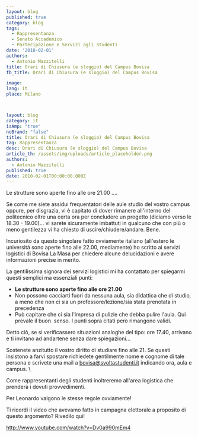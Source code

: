 ```yaml
---
layout: blog
published: true
category: blog
tags:
  - Rappresentanza
  - Senato Accademico
  - Partecipazione e Servizi agli Studenti
date: '2010-02-01'
authors:
  - Antonio Mazzitelli
title: Orari di Chiusura (e sloggio) del Campus Bovisa
fb_title: Orari di Chiusura (e sloggio) del Campus Bovisa

image: 
lang: it
place: Milano



layout: blog
category: it
isAmp: "true"
noBrand: "false"
title: Orari di Chiusura (e sloggio) del Campus Bovisa
tag: Rappresentanza
desc: Orari di Chiusura (e sloggio) del Campus Bovisa
article_th: /assets/img/uploads/article_placeholder.png
authors:
  - Antonio Mazzitelli
published: true
date: 2010-02-01T00:00:00.000Z
---
```


Le strutture sono aperte fino alle ore 21.00 ....

Se come me siete assidui frequentatori delle aule studio del vostro campus oppure, per disgrazia, vi è capitato di dover rimanere all'interno del politecnico oltre una certa ora per concludere un progetto (diciamo verso le 18.30 - 19.00)... vi sarete sicuramente imbattuti in qualcuno che con più o meno gentilezza vi ha chiesto di uscire/chiudere/andare. Bene.

Incuriosito da questo singolare fatto ovviamente italiano (all'estero le università sono aperte fino alle 22.00, mediamente) ho scritto ai servizi logistici di Bovisa La Masa per chiedere alcune delucidazioni e avere informazioni precise in merito.

La gentilissima signora dei servizi logistici mi ha contattato per spiegarmi questi semplici ma essenziali punti:

*   **Le strutture sono aperte fino alle ore 21.00**
*   Non possono cacciarti fuori da nessuna aula, sia didattica che di studio, a meno che non ci sia un professore/lezione/sia stata prenotata in precedenza
*   Può capitare che ci sia l'impresa di pulizie che debba pulire l'aula. Qui prevale il buon  senso. I punti sopra citati però rimangono validi.

Detto ciò, se si verificassero situazioni analoghe del tipo: ore 17.40, arrivano e ti invitano ad andartene senza dare spiegazioni...

Sostenete anzitutto il vostro diritto di studiare fino alle 21. Se questi insistono a farvi spostare richiedete gentilmente nome e cognome di tale persona e scrivete una mail a bovisa@svoltastudenti.it indicando ora, aula e campus. \

Come rappresentanti degli studenti inoltreremo all'area logistica che prenderà i dovuti provvedimenti.

Per Leonardo valgono le stesse regole ovviamente!

Ti ricordi il video che avevamo fatto in campagna elettorale a proposito di questo argomento? Rivedilo qui!

http://www.youtube.com/watch?v=Dv0a990mEm4

